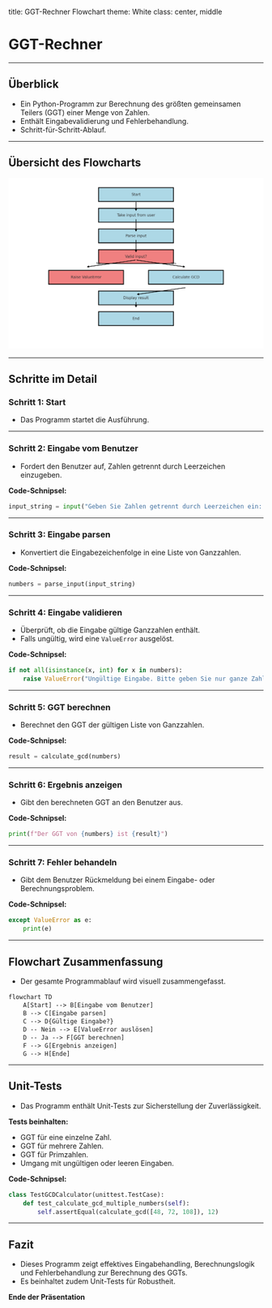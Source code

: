 
title: GGT-Rechner Flowchart
theme: White
class: center, middle

# GGT-Rechner

---

## Überblick

- Ein Python-Programm zur Berechnung des größten gemeinsamen Teilers (GGT) einer Menge von Zahlen.
- Enthält Eingabevalidierung und Fehlerbehandlung.
- Schritt-für-Schritt-Ablauf.

---

## Übersicht des Flowcharts
![GCD-flowchart-2.png](Pics/GCD-flowchart-2.png)

---

## Schritte im Detail

### Schritt 1: Start
- Das Programm startet die Ausführung.

---

### Schritt 2: Eingabe vom Benutzer
- Fordert den Benutzer auf, Zahlen getrennt durch Leerzeichen einzugeben.

**Code-Schnipsel:**
```python
input_string = input("Geben Sie Zahlen getrennt durch Leerzeichen ein: ")
```

---

### Schritt 3: Eingabe parsen
- Konvertiert die Eingabezeichenfolge in eine Liste von Ganzzahlen.

**Code-Schnipsel:**
```python
numbers = parse_input(input_string)
```

---

### Schritt 4: Eingabe validieren
- Überprüft, ob die Eingabe gültige Ganzzahlen enthält.
- Falls ungültig, wird eine `ValueError` ausgelöst.

**Code-Schnipsel:**
```python
if not all(isinstance(x, int) for x in numbers):
    raise ValueError("Ungültige Eingabe. Bitte geben Sie nur ganze Zahlen ein.")
```

---

### Schritt 5: GGT berechnen
- Berechnet den GGT der gültigen Liste von Ganzzahlen.

**Code-Schnipsel:**
```python
result = calculate_gcd(numbers)
```

---

### Schritt 6: Ergebnis anzeigen
- Gibt den berechneten GGT an den Benutzer aus.

**Code-Schnipsel:**
```python
print(f"Der GGT von {numbers} ist {result}")
```

---

### Schritt 7: Fehler behandeln
- Gibt dem Benutzer Rückmeldung bei einem Eingabe- oder Berechnungsproblem.

**Code-Schnipsel:**
```python
except ValueError as e:
    print(e)
```

---

## Flowchart Zusammenfassung

- Der gesamte Programmablauf wird visuell zusammengefasst.

```mermaid
flowchart TD
    A[Start] --> B[Eingabe vom Benutzer]
    B --> C[Eingabe parsen]
    C --> D{Gültige Eingabe?}
    D -- Nein --> E[ValueError auslösen]
    D -- Ja --> F[GGT berechnen]
    F --> G[Ergebnis anzeigen]
    G --> H[Ende]
```

---

## Unit-Tests

- Das Programm enthält Unit-Tests zur Sicherstellung der Zuverlässigkeit.

**Tests beinhalten:**
- GGT für eine einzelne Zahl.
- GGT für mehrere Zahlen.
- GGT für Primzahlen.
- Umgang mit ungültigen oder leeren Eingaben.

**Code-Schnipsel:**
```python
class TestGCDCalculator(unittest.TestCase):
    def test_calculate_gcd_multiple_numbers(self):
        self.assertEqual(calculate_gcd([48, 72, 108]), 12)
```

---

## Fazit

- Dieses Programm zeigt effektives Eingabehandling, Berechnungslogik und Fehlerbehandlung zur Berechnung des GGTs.
- Es beinhaltet zudem Unit-Tests für Robustheit.

**Ende der Präsentation**
